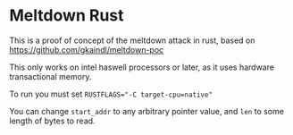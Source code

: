 # Meltdown Rust

This is a proof of concept of the meltdown attack in rust, based on https://github.com/gkaindl/meltdown-poc

This only works on intel haswell processors or later, as it uses hardware transactional memory.

To run you must set `RUSTFLAGS="-C target-cpu=native"`

You can change `start_addr` to any arbitrary pointer value, and `len` to some length of bytes to read.